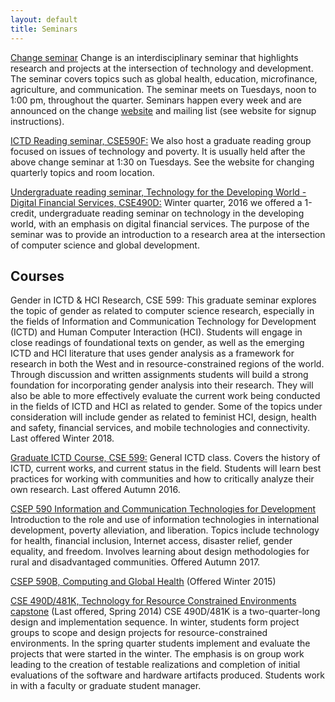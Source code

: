 ```yaml
---
layout: default
title: Seminars
---
```

[Change seminar](http://change.washington.edu) Change is an interdisciplinary seminar that highlights research and projects at the intersection of  technology and development.  The seminar covers topics such as global health, education, microfinance, agriculture, and communication.  The seminar meets on Tuesdays, noon to 1:00 pm, throughout the quarter.  Seminars happen every week and are announced on the change [website](http://change.washington.edu) and mailing list \(see website for signup instructions\).

[ICTD Reading seminar, CSE590F:](http://www.cs.washington.edu/education/courses/590f/)
We also host a graduate reading group focused on issues of technology and poverty. It is usually held after the above change seminar at 1:30 on Tuesdays. See the website for changing quarterly topics and room location. 

[Undergraduate reading seminar, Technology for the Developing World - Digital Financial Services, CSE490D:](https://courses.cs.washington.edu/courses/cse490d/16wi/) 
Winter quarter, 2016 we offered a 1-credit, undergraduate reading seminar on technology in the developing world, with an emphasis on digital financial services.  The purpose of the seminar was to provide an introduction to a research area at the intersection of computer science and global development. 

## Courses
Gender in ICTD &amp; HCI Research, CSE 599:
This graduate seminar explores the topic of gender as related to computer science research, especially in the fields of Information and Communication Technology for Development (ICTD) and Human Computer Interaction (HCI). Students will engage in close readings of foundational texts on gender, as well as the emerging ICTD and HCI literature that uses gender analysis as a framework for research in both the West and in resource-constrained regions of the world. Through discussion and written assignments students will build a strong foundation for incorporating gender analysis into their research. They will also be able to more effectively evaluate the current work being conducted in the fields of ICTD and HCI as related to gender. Some of the topics under consideration will include gender as related to feminist HCI, design, health and safety, financial services, and mobile technologies and connectivity.  Last offered Winter 2018.

[Graduate ICTD Course, CSE 599:](https://docs.google.com/document/d/1v2GiPrR5GuA6_pFinB2aLOTtYsiMqXmYEPdtD66-ZSo/edit)
General ICTD class. Covers the history of ICTD, current works, and current status in the field. Students will learn best practices for working with communities and how to critically analyze their own research. Last offered Autumn 2016. 

[CSEP 590 Information and Communication Technologies for Development](https://docs.google.com/document/d/13qz-jS4HYr2PFSPAslaN109fedMBvlctX25x8LS77eI/edit) Introduction to the role and use of information technologies in international development, poverty alleviation, and liberation. Topics include technology for health, financial inclusion, Internet access, disaster relief, gender equality, and freedom. Involves learning about design methodologies for rural and disadvantaged communities. Offered Autumn 2017.

[CSEP 590B, Computing and Global Health](https://courses.cs.washington.edu/courses/csep590b/15wi/) \(Offered Winter 2015\)

[CSE 490D/481K, Technology for Resource Constrained Environments capstone](https://courses.cs.washington.edu/courses/cse481k/)
\(Last offered, Spring 2014\) CSE 490D/481K is a two-quarter-long design and implementation sequence. In winter, students form project groups to scope and design projects for resource-constrained environments. In the spring quarter students implement and evaluate the projects that were started in the winter. The emphasis is on group work leading to the creation of testable realizations and completion of initial evaluations of the software and hardware artifacts produced. Students work in with a faculty or graduate student manager. 

